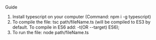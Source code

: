 Guide
1. Install typescript on your computer (Command: npm i -g typescript)
2. To compile the file: tsc path/fileName.ts (will be compiled to ES3 by default. To compile in ES6 add: -t(OR --target) ES6);
3. To run the file: node path/fileName.ts
